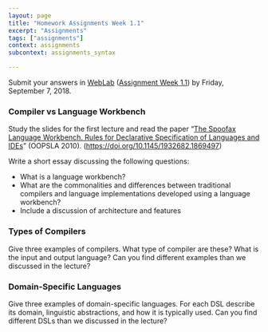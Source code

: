 ```yaml
---
layout: page
title: "Homework Assignments Week 1.1"
excerpt: "Assignments"
tags: ["assignments"]
context: assignments
subcontext: assignments_syntax

---
```


Submit your answers in [WebLab](https://weblab.tudelft.nl/cs4200/2018-2019/) ([Assignment Week 1.1](https://weblab.tudelft.nl/cs4200/2018-2019/assignment/20428/view)) by Friday, September 7, 2018.

### Compiler vs Language Workbench

Study the slides for the first lecture and read the paper “[The Spoofax Language Workbench. Rules for Declarative Specification of Languages and IDEs](https://doi.org/10.1145/1932682.1869497)” (OOPSLA 2010). (<https://doi.org/10.1145/1932682.1869497>)

Write a short essay discussing the following questions:

- What is a language workbench?
- What are the commonalities and differences between traditional compilers and language implementations developed using a language workbench?
- Include a discussion of architecture and features


### Types of Compilers

Give three examples of compilers. What type of compiler are these? What is the input and output language? Can you find different examples than we discussed in the lecture?


### Domain-Specific Languages

Give three examples of domain-specific languages. For each DSL describe its domain, linguistic abstractions, and how it is typically used. Can you find different DSLs than we discussed in the lecture?
